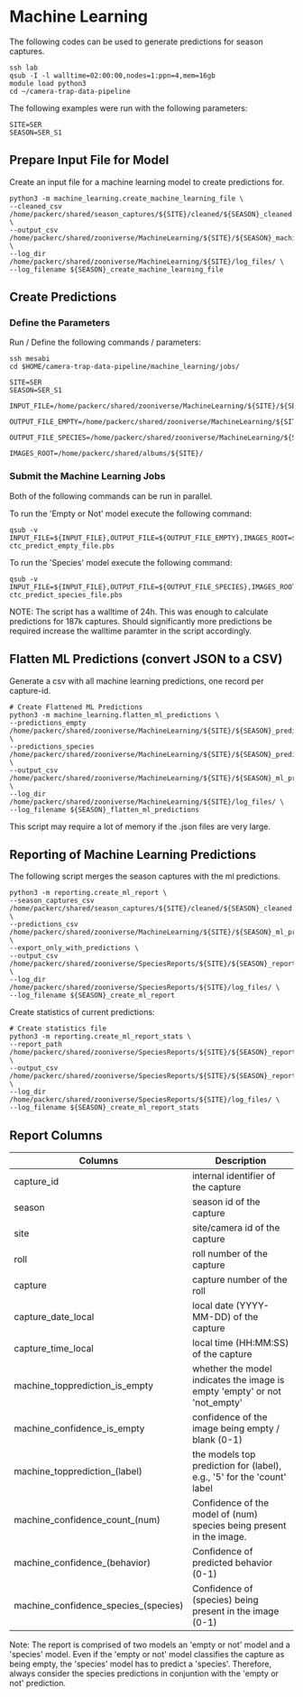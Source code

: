 # Machine Learning

The following codes can be used to generate predictions for season captures.

```
ssh lab
qsub -I -l walltime=02:00:00,nodes=1:ppn=4,mem=16gb
module load python3
cd ~/camera-trap-data-pipeline
```

The following examples were run with the following parameters:
```
SITE=SER
SEASON=SER_S1
```

## Prepare Input File for Model

Create an input file for a machine learning model to create predictions for.

```
python3 -m machine_learning.create_machine_learning_file \
--cleaned_csv /home/packerc/shared/season_captures/${SITE}/cleaned/${SEASON}_cleaned.csv \
--output_csv /home/packerc/shared/zooniverse/MachineLearning/${SITE}/${SEASON}_machine_learning_input.csv \
--log_dir /home/packerc/shared/zooniverse/MachineLearning/${SITE}/log_files/ \
--log_filename ${SEASON}_create_machine_learning_file
```


## Create Predictions

### Define the Parameters

Run / Define the following commands / parameters:
```
ssh mesabi
cd $HOME/camera-trap-data-pipeline/machine_learning/jobs/

SITE=SER
SEASON=SER_S1

INPUT_FILE=/home/packerc/shared/zooniverse/MachineLearning/${SITE}/${SEASON}_machine_learning_input.csv

OUTPUT_FILE_EMPTY=/home/packerc/shared/zooniverse/MachineLearning/${SITE}/${SEASON}_predictions_empty_or_not.json

OUTPUT_FILE_SPECIES=/home/packerc/shared/zooniverse/MachineLearning/${SITE}/${SEASON}_predictions_species.json

IMAGES_ROOT=/home/packerc/shared/albums/${SITE}/
```

### Submit the Machine Learning Jobs

Both of the following commands can be run in parallel.

To run the 'Empty or Not' model execute the following command:
```
qsub -v INPUT_FILE=${INPUT_FILE},OUTPUT_FILE=${OUTPUT_FILE_EMPTY},IMAGES_ROOT=${IMAGES_ROOT} ctc_predict_empty_file.pbs
```

To run the 'Species' model execute the following command:
```
qsub -v INPUT_FILE=${INPUT_FILE},OUTPUT_FILE=${OUTPUT_FILE_SPECIES},IMAGES_ROOT=${IMAGES_ROOT} ctc_predict_species_file.pbs
```

NOTE: The script has a walltime of 24h. This was enough to calculate predictions for 187k captures. Should significantly more predictions be required increase the walltime paramter in the script accordingly.

## Flatten ML Predictions (convert JSON to a CSV)

Generate a csv with all machine learning predictions, one record per capture-id.

```
# Create Flattened ML Predictions
python3 -m machine_learning.flatten_ml_predictions \
--predictions_empty /home/packerc/shared/zooniverse/MachineLearning/${SITE}/${SEASON}_predictions_empty_or_not.json \
--predictions_species /home/packerc/shared/zooniverse/MachineLearning/${SITE}/${SEASON}_predictions_species.json \
--output_csv /home/packerc/shared/zooniverse/MachineLearning/${SITE}/${SEASON}_ml_preds_flat.csv \
--log_dir /home/packerc/shared/zooniverse/MachineLearning/${SITE}/log_files/ \
--log_filename ${SEASON}_flatten_ml_predictions
```

This script may require a lot of memory if the .json files are very large.


## Reporting of Machine Learning Predictions

The following script merges the season captures with the ml predictions.
```
python3 -m reporting.create_ml_report \
--season_captures_csv /home/packerc/shared/season_captures/${SITE}/cleaned/${SEASON}_cleaned.csv \
--predictions_csv /home/packerc/shared/zooniverse/MachineLearning/${SITE}/${SEASON}_ml_preds_flat.csv \
--export_only_with_predictions \
--output_csv /home/packerc/shared/zooniverse/SpeciesReports/${SITE}/${SEASON}_report_ml.csv \
--log_dir /home/packerc/shared/zooniverse/SpeciesReports/${SITE}/log_files/ \
--log_filename ${SEASON}_create_ml_report
```


Create statistics of current predictions:
```
# Create statistics file
python3 -m reporting.create_ml_report_stats \
--report_path /home/packerc/shared/zooniverse/SpeciesReports/${SITE}/${SEASON}_report_machine_learning.csv \
--output_csv /home/packerc/shared/zooniverse/SpeciesReports/${SITE}/${SEASON}_report_ml_overview.csv \
--log_dir /home/packerc/shared/zooniverse/SpeciesReports/${SITE}/log_files/ \
--log_filename ${SEASON}_create_ml_report_stats
```

## Report Columns

| Columns   | Description |
| --------- | ----------- |
|capture_id | internal identifier of the capture
|season | season id of the capture
|site| site/camera id of the capture
|roll| roll number of the capture
|capture| capture number of the roll
|capture_date_local | local date (YYYY-MM-DD) of the capture
|capture_time_local | local time (HH:MM:SS) of the capture
|machine_topprediction_is_empty| whether the model indicates the image is empty 'empty' or not 'not_empty'
|machine_confidence_is_empty| confidence of the image being empty / blank (0-1)
|machine_topprediction_(label)| the models top prediction for (label), e.g., '5' for the 'count' label
|machine_confidence_count_(num) | Confidence of the model of (num) species being present in the image.
|machine_confidence_(behavior) | Confidence of predicted behavior (0-1)
|machine_confidence_species_(species)| Confidence of (species) being present in the image (0-1)


Note: The report is comprised of two models an 'empty or not' model and a 'species' model. Even if the 'empty or not' model classifies the capture as being empty, the 'species' model has to predict a 'species'. Therefore, always consider the species predictions in conjuntion with the 'empty or not' prediction.
